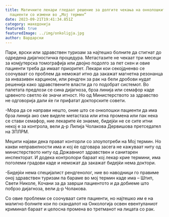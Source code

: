 ```yaml
---
title: Матичните лекари гледаат решение за долгите чекања на онколошките
  пациенти со измени во „Мој термин“
date: 2023-09-21T19:41:34.851Z
category: македонија
featured: true
featuredImage: ../img/onkoligja.jpg
author: Вардарски
---
```

<!--StartFragment-->

Пари, врски или здравствен туризам за најтешко болните да стигнат до одредена дијагностичка процедура. Метастазите не чекаат три месеци за комјутерска томографија или двојно подолго за пет скен и овие пациенти треба да имаат приоритет. Лекари кои секојдненво се соочуваат со проблем да неможат итно да закажат магнетна резонанца за инвазивен карцином, или рендген за рак на бели дробови нудат решенија како здравствените власти да го подобрат системот. Во палетата предлози се сина дијагноза, брза линија или семафор каде црвеното светло ќе значи итност. Но од Министерството за здравство не одговорија дали ќе ги прифатат докторските совети.

\-Мора да се направи нешто, оние што се онколошки пациенти да има брза линија ако сме виделе метастаза или итна промена или пак нека се стави семафор, ние лекарите ќе знаеме, бидејќи не се сите итни некој е за контрола, вели д-р Лилија Чолакова Дервишова претседател на ЗПЛРМ.

Меџити најави дека прават конторли со злоупотреби на Мој термин. Но какви неправилности има и кој ќе одговара засега не кажуваат ниту од министерството ниту од Државниот здравствен и санитарен инспекторат. И додека контролори бараат кој лекар крие термини, има поголеми градови каде и неможат да закажат бидејќи нема доктори.

\-Бидејќи нема специјалист рендгенолог, ние во наводници го правиме оној здравствен туризам па бараме во мој термин каде има – Штип, Свети Николе, Кочани за да заврши пациентото и да добиеме што побрзо дијагноза, вели д-р Чолакова.

Со овие проблеми се соочуваат сите пациенти, но најтешко им е на малигно болните кои по скандалот на Онкологија освен евентуланиот криминал бараат и целосна промена во третманот на лицата со рак.

<!--EndFragment-->